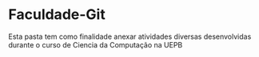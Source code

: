 # Faculdade-Git

Esta pasta tem como finalidade anexar atividades diversas desenvolvidas durante o curso de Ciencia da Computação na UEPB

